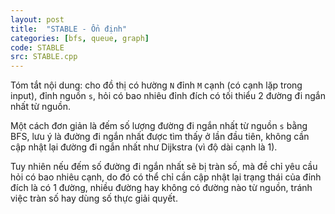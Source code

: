 ```yaml
---
layout: post
title:  "STABLE - Ổn định"
categories: [bfs, queue, graph]
code: STABLE
src: STABLE.cpp
---
```


Tóm tắt nội dung: cho đồ thị có hường `N` đỉnh `M` cạnh (có cạnh lặp trong input), đỉnh nguồn `s`, hỏi có bao nhiêu đỉnh đích có tối thiểu 2 đường đi ngắn nhất từ nguồn.

Một cách đơn giản là đếm số lượng đường đi ngắn nhất từ nguồn `s` bằng BFS, lưu ý là đường đi ngắn nhất được tìm thấy ở lần đầu tiên, không cần cập nhật lại đường đi ngắn nhất như Dijkstra (vì độ dài cạnh là 1).

Tuy nhiên nếu đếm số đường đi ngắn nhất sẽ bị tràn số, mà đề chỉ yêu cầu hỏi có bao nhiêu cạnh, do đó có thể chỉ cần cập nhật lại trạng thái của đỉnh đích là có 1 đường, nhiều đường hay không có đường nào từ nguồn, tránh việc tràn số hay dùng số thực giải quyết.
